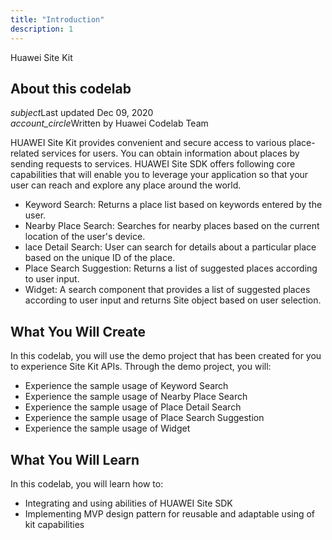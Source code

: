 ```yaml
---
title: "Introduction"
description: 1
---
```


<huawei-codelab-about codelab-title="Huawei Site Kit" last-updated="2020-12-09T13:20:13-07:00" authors="Huawei Codelab Team">
<div class="codelab-title">
<div class="token">Huawei Site Kit</div></div>
<div class="about-card">
<h2 class="title">About this codelab</h2>
<div class="last-updated"><i class="material-icons">subject</i>Last updated Dec 09, 2020</div>
<div class="authors"><i class="material-icons">account_circle</i>Written by Huawei Codelab Team</div></div>
</huawei-codelab-about>

<p>
	HUAWEI Site Kit provides convenient and secure access to various place-related services for users. You can obtain information about places by sending requests to services. HUAWEI Site SDK offers following core capabilities that will enable you to leverage your application so that your user can reach and explore any place around the world.</p>
  <ul>
	<li>Keyword Search: Returns a place list based on keywords entered by the user.</li>
	<li>Nearby Place Search: Searches for nearby places based on the current location of the user's device.</li>
	<li>lace Detail Search: User can search for details about a particular place based on the unique ID of the place.</li>
	<li>Place Search Suggestion: Returns a list of suggested places according to user input.</li>
  <li>Widget: A search component that provides a list of suggested places according to user input and returns Site object based on user selection.</li>
</ul>
</p>
<h2>
	<strong>What You Will Create</strong>
</h2>
<p>In this codelab, you will use the demo project that has been created for you to experience Site Kit APIs. Through the demo project, you will:</p>
<ul>
	<li>Experience the sample usage of Keyword Search</li>
	<li>Experience the sample usage of Nearby Place Search</li>
	<li>Experience the sample usage of Place Detail Search</li>
	<li>Experience the sample usage of Place Search Suggestion</li>
  <li>Experience the sample usage of Widget</li>
</ul>
<h2 class="checklist">
	<strong>What You Will Learn</strong>
</h2>
<p>
	In this codelab, you will learn how to:
</p>
<ul class="checklist">
	<li>Integrating and using abilities of HUAWEI Site SDK</li>
	<li>Implementing MVP design pattern for reusable and adaptable using of kit capabilities</li>
</ul>
